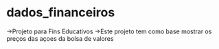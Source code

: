 # dados_financeiros
->Projeto para Fins Educativos  ->Este projeto tem como base mostrar os preços das açoes da bolsa de valores
